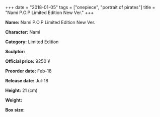 +++
date = "2018-01-05"
tags = ["onepiece", "portrait of pirates"]
title = "Nami P.O.P Limited Edition New Ver."
+++

**Name:** Nami P.O.P Limited Edition New Ver.

**Character:** Nami

**Category:** Limited Edition 

**Sculptor:** 

**Official price:** 9250 ¥

**Preorder date:** Feb-18

**Release date:** Jul-18

**Height:** 21 (cm)

**Weight:** 

**Box size:** 


